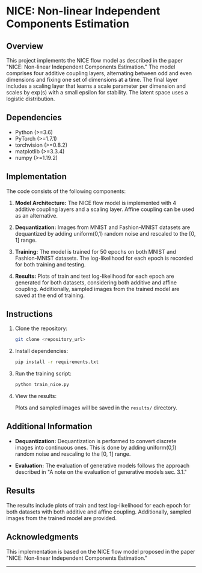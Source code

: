 # NICE: Non-linear Independent Components Estimation

## Overview

This project implements the NICE flow model as described in the paper "NICE: Non-linear Independent Components Estimation." The model comprises four additive coupling layers, alternating between odd and even dimensions and fixing one set of dimensions at a time. The final layer includes a scaling layer that learns a scale parameter per dimension and scales by exp(s) with a small epsilon for stability. The latent space uses a logistic distribution.

## Dependencies

- Python (>=3.6)
- PyTorch (>=1.7.1)
- torchvision (>=0.8.2)
- matplotlib (>=3.3.4)
- numpy (>=1.19.2)

## Implementation

The code consists of the following components:

1. **Model Architecture:** The NICE flow model is implemented with 4 additive coupling layers and a scaling layer. Affine coupling can be used as an alternative.

2. **Dequantization:** Images from MNIST and Fashion-MNIST datasets are dequantized by adding uniform(0,1) random noise and rescaled to the [0, 1] range.

3. **Training:** The model is trained for 50 epochs on both MNIST and Fashion-MNIST datasets. The log-likelihood for each epoch is recorded for both training and testing.

4. **Results:** Plots of train and test log-likelihood for each epoch are generated for both datasets, considering both additive and affine coupling. Additionally, sampled images from the trained model are saved at the end of training.

## Instructions

1. Clone the repository:

   ```bash
   git clone <repository_url>
   ```

2. Install dependencies:

   ```bash
   pip install -r requirements.txt
   ```

3. Run the training script:

   ```bash
   python train_nice.py
   ```

4. View the results:

   Plots and sampled images will be saved in the `results/` directory.

## Additional Information

- **Dequantization:** Dequantization is performed to convert discrete images into continuous ones. This is done by adding uniform(0,1) random noise and rescaling to the [0, 1] range.

- **Evaluation:** The evaluation of generative models follows the approach described in "A note on the evaluation of generative models sec. 3.1."

## Results

The results include plots of train and test log-likelihood for each epoch for both datasets with both additive and affine coupling. Additionally, sampled images from the trained model are provided.

## Acknowledgments

This implementation is based on the NICE flow model proposed in the paper "NICE: Non-linear Independent Components Estimation."

---
